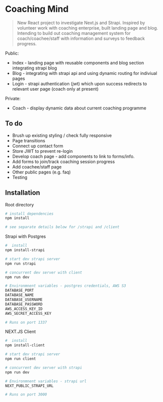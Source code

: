 # Coaching Mind

> New React project to investigate Next.js and Strapi. Inspired by volunteer work with coaching enterprise, built landing page and blog. Intending to build out coaching management system for coach/coachee/staff with information and surveys to feedback progress.

Public:
- Index - landing page with reusable components and blog section integrating strapi blog
- Blog - integrating with strapi api and using dynamic routing for indiviual pages
- Login - strapi authentication (jwt) which upon success redirects to relevant user page (coach only at present)

Private:
- Coach - display dynamic data about current coaching programme

## To do
- Brush up existing styling / check fully responsive
- Page transitions
- Connect up contact form
- Store JWT to prevent re-login
- Develop coach page - add components to link to forms/info.
- Add forms to join/track coaching session progress
- Add coachee/staff page
- Other public pages (e.g. faq)
- Testing

## Installation
Root directory
``` bash
# install dependencies
npm install

# see separate details below for /strapi and /client
```
Strapi with Postgres
``` bash
#  install
npm install-strapi

# start dev strapi server
npm run strapi

# concurrent dev server with client
npm run dev

# Environmnent variables - postgres credentials, AWS S3
DATABASE_PORT
DATABASE_NAME
DATABASE_USERNAME
DATABASE_PASSWORD
AWS_ACCESS_KEY_ID
AWS_SECRET_ACCESS_KEY

# Runs on port 1337

```
NEXT.JS Client
``` bash
#  install
npm install-client

# start dev strapi server
npm run client

# concurrent dev server with strapi
npm run dev

# Environmnent variables - strapi url
NEXT_PUBLIC_STRAPI_URL

# Runs on port 3000

```

<!-- 
Deploying heroku command: 
git subtree push --prefix strapi heroku master
``` -->

